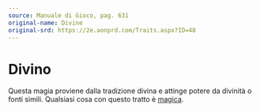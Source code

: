 ```yaml
---
source: Manuale di Gioco, pag. 631
original-name: Divine
original-srd: https://2e.aonprd.com/Traits.aspx?ID=48
---
```


# Divino

Questa magia proviene dalla tradizione divina e attinge potere da divinità o
fonti simili. Qualsiasi cosa con questo tratto è [magica](/tratti/magico).
